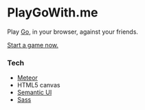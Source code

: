 # PlayGoWith.me

Play [Go](https://en.wikipedia.org/wiki/Go_%28game%29), in your browser, against your friends.

[Start a game now.](http://playgowith.me/)

### Tech

 - [Meteor](https://www.meteor.com/)
 - HTML5 canvas
 - [Semantic UI](http://semantic-ui.com/)
 - [Sass](http://sass-lang.com/)
